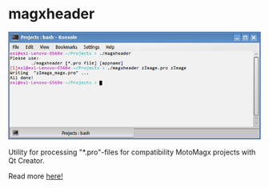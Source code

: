 magxheader
==========

![Konsole magxheader](screens/konsole.png)

Utility for processing "*.pro"-files for compatibility MotoMagx projects with Qt Creator.

Read more [here!](http://exlmoto.ru/qtcreator-motomagx-dingux/#413 "exlmoto.ru/qtcreator-motomagx-dingux")
